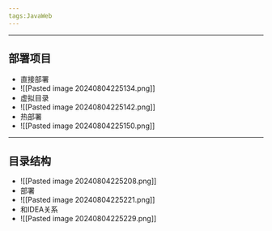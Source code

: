 ```yaml
---
tags:JavaWeb
---
```


---

## 部署项目

 - 直接部署
 - ![[Pasted image 20240804225134.png]]
 - 虚拟目录
 - ![[Pasted image 20240804225142.png]]
 - 热部署
 - ![[Pasted image 20240804225150.png]]

---

## 目录结构

 - ![[Pasted image 20240804225208.png]]
 - 部署
 - ![[Pasted image 20240804225221.png]]
 - 和IDEA关系
 - ![[Pasted image 20240804225229.png]]

